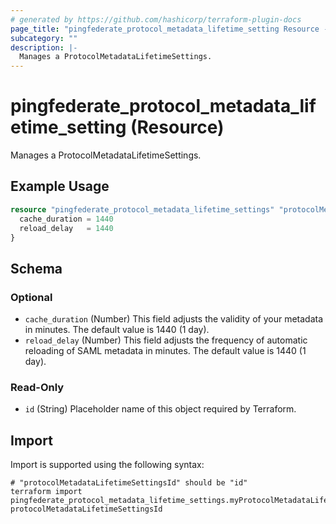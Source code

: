 ```yaml
---
# generated by https://github.com/hashicorp/terraform-plugin-docs
page_title: "pingfederate_protocol_metadata_lifetime_setting Resource - terraform-provider-pingfederate"
subcategory: ""
description: |-
  Manages a ProtocolMetadataLifetimeSettings.
---
```


# pingfederate_protocol_metadata_lifetime_setting (Resource)

Manages a ProtocolMetadataLifetimeSettings.

## Example Usage

```terraform
resource "pingfederate_protocol_metadata_lifetime_settings" "protocolMetadataLifetimeSettingsExample" {
  cache_duration = 1440
  reload_delay   = 1440
}
```

<!-- schema generated by tfplugindocs -->
## Schema

### Optional

- `cache_duration` (Number) This field adjusts the validity of your metadata in minutes. The default value is 1440 (1 day).
- `reload_delay` (Number) This field adjusts the frequency of automatic reloading of SAML metadata in minutes. The default value is 1440 (1 day).

### Read-Only

- `id` (String) Placeholder name of this object required by Terraform.

## Import

Import is supported using the following syntax:

```shell
# "protocolMetadataLifetimeSettingsId" should be "id"
terraform import pingfederate_protocol_metadata_lifetime_settings.myProtocolMetadataLifetimeSettings protocolMetadataLifetimeSettingsId
```

